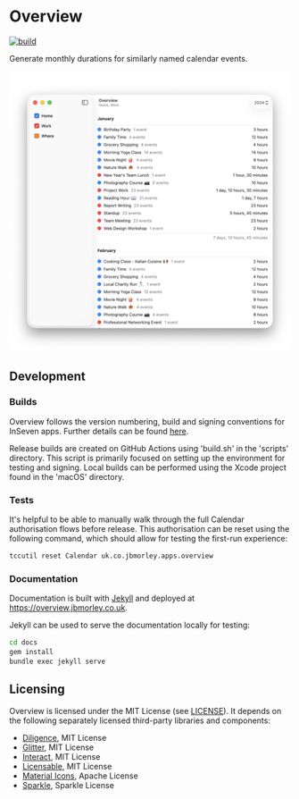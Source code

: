 # Overview

[![build](https://github.com/jbmorley/overview/actions/workflows/build.yaml/badge.svg)](https://github.com/jbmorley/overview/actions/workflows/build.yaml)

Generate monthly durations for similarly named calendar events.

<img src="images/screenshot.png" alt="Screenshot of Overview on macOS showing details of two calendars" width="894">

## Development

### Builds

Overview follows the version numbering, build and signing conventions for InSeven apps. Further details can be found [here](https://github.com/inseven/build-documentation).

Release builds are created on GitHub Actions using 'build.sh' in the 'scripts' directory. This script is primarily focused on setting up the environment for testing and signing. Local builds can be performed using the  Xcode project found in the 'macOS' directory.

### Tests

It's helpful to be able to manually walk through the full Calendar authorisation flows before release. This authorisation can be reset using the following command, which should allow for testing the first-run experience:

```bash
tccutil reset Calendar uk.co.jbmorley.apps.overview
```

### Documentation

Documentation is built with [Jekyll](https://jekyllrb.com) and deployed at https://overview.jbmorley.co.uk.

Jekyll can be used to serve the documentation locally for testing:

```bash
cd docs
gem install
bundle exec jekyll serve
```

## Licensing

Overview is licensed under the MIT License (see [LICENSE](LICENSE)). It depends on the following separately licensed third-party libraries and components:

- [Diligence](https://github.com/inseven/diligence), MIT License
- [Glitter](https://github.com/inseven/glitter), MIT License
- [Interact](https://github.com/inseven/interact), MIT License
- [Licensable](https://github.com/inseven/licensable), MIT License
- [Material Icons](https://github.com/google/material-design-icons), Apache License
- [Sparkle](https://github.com/sparkle-project/Sparkle), Sparkle License
